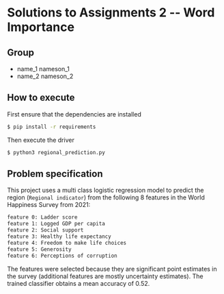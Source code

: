 # Solutions to Assignments 2 -- Word Importance #

## Group

* name_1 nameson_1
* name_2 nameson_2

## How to execute

First ensure that the dependencies are installed

```sh
$ pip install -r requirements
```

Then execute the driver

```sh
$ python3 regional_prediction.py
```

## Problem specification

This project uses a multi class logistic regression model to predict the region (`Regional indicator`) from the following 8 features in the World Happiness Survey from 2021:

```sh
feature 0: Ladder score
feature 1: Logged GDP per capita
feature 2: Social support
feature 3: Healthy life expectancy
feature 4: Freedom to make life choices
feature 5: Generosity
feature 6: Perceptions of corruption
```

The features were selected because they are significant point estimates in the survey (additional features are mostly uncertainty estimates). The trained classifier obtains a mean accuracy of 0.52.